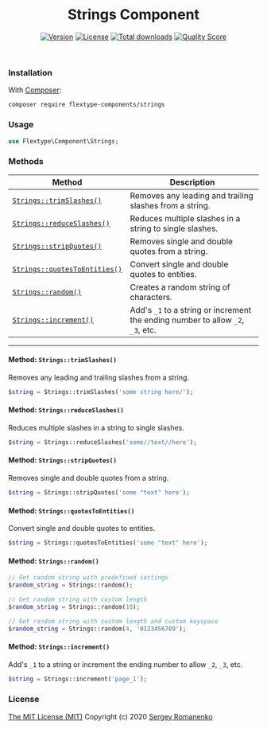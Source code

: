 <h1 align="center">Strings Component</h1>

<p align="center">
<a href="https://github.com/flextype-components/strings/releases"><img alt="Version" src="https://img.shields.io/github/release/flextype-components/strings.svg?label=version&color=green"></a> <a href="https://github.com/flextype-components/strings"><img src="https://img.shields.io/badge/license-MIT-blue.svg?color=green" alt="License"></a> <a href="https://github.com/flextype-components/strings"><img src="https://img.shields.io/github/downloads/flextype-components/strings/total.svg?color=green" alt="Total downloads"></a> <a href="https://scrutinizer-ci.com/g/flextype-components/strings?branch=master"><img src="https://img.shields.io/scrutinizer/g/flextype-components/strings.svg?branch=master&color=green" alt="Quality Score"></a>
</p>
<br>

### Installation

With [Composer](https://getcomposer.org):

```
composer require flextype-components/strings
```

### Usage

```php
use Flextype\Component\Strings;
```

### Methods

| Method | Description |
|---|---|
| <a href="#strings_trimSlashes">`Strings::trimSlashes()`</a> | Removes any leading and trailing slashes from a string. |
| <a href="#strings_reduceSlashes">`Strings::reduceSlashes()`</a> | Reduces multiple slashes in a string to single slashes. |
| <a href="#strings_stripQuotes">`Strings::stripQuotes()`</a> | Removes single and double quotes from a string. |
| <a href="#strings_quotesToEntities">`Strings::quotesToEntities()`</a> | Convert single and double quotes to entities. |
| <a href="#strings_random">`Strings::random()`</a> | Creates a random string of characters. |
| <a href="#strings_increment">`Strings::increment()`</a> | Add's `_1` to a string or increment the ending number to allow `_2`, `_3`, etc. |

<hr>

#### <a name="strings_trimSlashes"></a> Method: `Strings::trimSlashes()`

Removes any leading and trailing slashes from a string.

```php
$string = Strings::trimSlashes('some string here/');
```

#### <a name="strings_reduceSlashes"></a> Method: `Strings::reduceSlashes()`

Reduces multiple slashes in a string to single slashes.

```php
$string = Strings::reduceSlashes('some//text//here');
```

#### <a name="strings_stripQuotes"></a> Method: `Strings::stripQuotes()`

Removes single and double quotes from a string.

```php
$string = Strings::stripQuotes('some "text" here');
```

#### <a name="strings_quotesToEntities"></a> Method: `Strings::quotesToEntities()`

Convert single and double quotes to entities.

```php
$string = Strings::quotesToEntities('some "text" here');
```

#### <a name="strings_random"></a> Method: `Strings::random()`

```php
// Get random string with predefined settings
$random_string = Strings::random();

// Get random string with custom length
$random_string = Strings::random(10);

// Get random string with custom length and custom keyspace
$random_string = Strings::random(4, '0123456789');
```

#### <a name="strings_increment"></a> Method: `Strings::increment()`

Add's `_1` to a string or increment the ending number to allow `_2`, `_3`, etc.

```php
$string = Strings::increment('page_1');
```

### License
[The MIT License (MIT)](https://github.com/flextype-components/strings/blob/master/LICENSE.txt)
Copyright (c) 2020 [Sergey Romanenko](https://github.com/Awilum)
